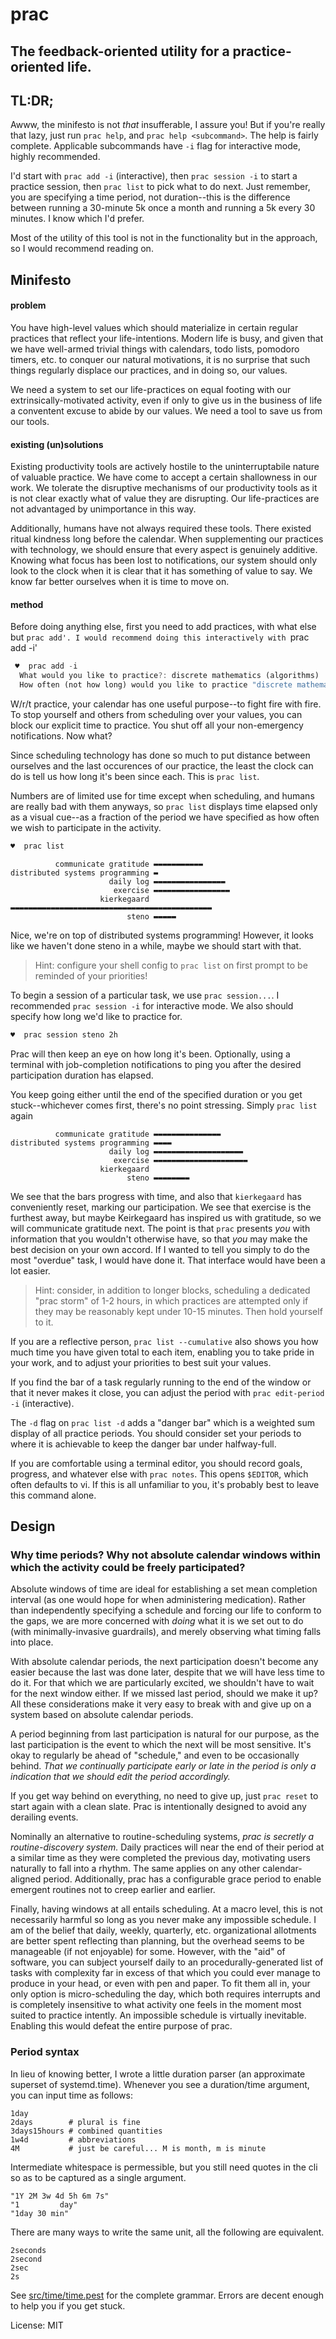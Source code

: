 # prac

## The feedback-oriented utility for a practice-oriented life.

## TL:DR;
Awww, the minifesto is not *that* insufferable, I assure you! But if you're really that lazy,
just run `prac help`, and `prac help <subcommand>`. The help is fairly complete. Applicable
subcommands have `-i` flag for interactive mode, highly recommended.

I'd start with `prac add -i` (interactive), then `prac session -i` to start a practice session, then `prac list` to pick what to do next.
Just remember, you are specifying a time period, not duration--this is the difference between running
a 30-minute 5k once a month and running a 5k every 30 minutes. I know which I'd prefer.

Most of the utility of this tool is not in the functionality but in the approach, so I would
recommend reading on.

## Minifesto
#### problem
You have high-level values which should materialize in certain regular practices that
reflect your life-intentions. Modern life is busy, and given that we have well-armed trivial things
with calendars, todo lists, pomodoro timers, etc. to conquer our natural motivations,
it is no surprise that such things regularly displace our practices, and in doing so, our values.

We need a system to set our life-practices on equal footing with our extrinsically-motivated
activity, even if only to give us in the business of life a conventent excuse to abide by our values.
We need a tool to save us from our tools.

#### existing (un)solutions
Existing productivity tools are actively hostile to the uninterruptabile nature of valuable practice.
We have come to accept a certain shallowness in our work. We tolerate the disruptive
mechanisms of our productivity tools as it is not clear exactly what of value they are
disrupting. Our life-practices are not advantaged by unimportance in this way.

Additionally, humans have not always required these tools. There existed ritual kindness long before the calendar.
When supplementing our practices with technology, we should ensure that every aspect is
genuinely additive. Knowing what focus has been lost to notifications, our system should only
look to the clock when it is clear that it has something of value to say. We know far
better ourselves when it is time to move on.

#### method

Before doing anything else, first you need to add practices, with what else but `prac add'. I would
recommend doing this interactively with `prac add -i'

```rust
 ♥  prac add -i
  What would you like to practice?: discrete mathematics (algorithms)
  How often (not how long) would you like to practice "discrete mathematics (algorithms)?": 1week 3days
```

W/r/t practice, your calendar has one useful purpose--to fight fire with fire. To stop yourself
and others from scheduling over your values, you can block our explicit time to practice. You
shut off all your non-emergency notifications. Now what?

Since scheduling technology has done so much to put distance between ourselves and the last
occurences of our practice, the least the clock can do is tell us how long it's been since
each. This is `prac list`.

Numbers are of limited use for time except when scheduling, and humans are really bad with them
anyways, so `prac list` displays time elapsed only as a visual cue--as a fraction of the period we have
specified as how often we wish to participate in the activity.
```bash
♥  prac list
```
```
          communicate gratitude ▬▬▬▬▬▬▬▬▬▬▬
distributed systems programming ▬
                      daily log ▬▬▬▬▬▬▬▬▬▬▬▬▬▬▬▬
                       exercise ▬▬▬▬▬▬▬▬▬▬▬▬▬▬▬▬▬
                    kierkegaard ▬▬▬▬▬▬▬▬▬▬▬▬▬▬▬▬▬▬▬▬▬▬▬▬▬▬▬▬▬▬▬▬▬▬▬▬▬▬▬▬▬▬▬▬▬
                          steno ▬▬▬▬▬
```
Nice, we're on top of distributed systems programming! However, it looks like we haven't done steno in a while, maybe we should start with that.

> Hint: configure your shell config to `prac list` on first prompt to be reminded of your priorities!

To begin a session of a particular task, we use `prac session...`. I recommended `prac session -i` for interactive mode. We also should specify how long we'd like to practice for.
```bash
♥  prac session steno 2h
```
Prac will then keep an eye on how long it's been. Optionally, using a terminal with job-completion
notifications to ping you after the desired participation duration has elapsed.



You keep going either until the end of the specified duration or you get stuck--whichever
comes first, there's no point stressing. Simply `prac list` again
```
          communicate gratitude ▬▬▬▬▬▬▬▬▬▬▬▬▬▬▬
distributed systems programming ▬▬▬▬
                      daily log ▬▬▬▬▬▬▬▬▬▬▬▬▬▬▬▬▬▬▬▬
                       exercise ▬▬▬▬▬▬▬▬▬▬▬▬▬▬▬▬▬▬▬▬▬
                    kierkegaard
                          steno ▬▬▬▬▬▬▬▬
```

We see that the bars progress with time, and also that `kierkegaard` has conveniently reset, marking
our participation. We see that exercise is the furthest away, but maybe Keirkegaard has
inspired us with gratitude, so we will communicate gratitude next. The point is that `prac`
presents *you* with information that you wouldn't otherwise have, so that *you* may make the
best decision on your own accord. If I wanted to tell you simply to do the most "overdue" task, I
would have done it. That interface would have been a lot easier.

> Hint: consider, in addition to longer blocks, scheduling a dedicated "prac storm" of 1-2
hours, in which practices are attempted only if they may be reasonably kept under 10-15 minutes.
Then hold yourself to it.

If you are a reflective person, `prac list --cumulative` also shows you how much time you have
given total to each item, enabling you to take pride in your work, and to adjust your
priorities to best suit your values.

If you find the bar of a task regularly running to the end of the window or that it never makes it
close, you can adjust the period with `prac edit-period -i` (interactive).

The `-d` flag on `prac list -d` adds a "danger bar" which is a weighted sum display of all
practice periods. You should consider set your periods to where it is achievable to keep the
danger bar under halfway-full.

If you are comfortable using a terminal editor, you should record goals, progress, and whatever
else with `prac notes`. This opens ``$EDITOR``, which often defaults to vi. If this is
all unfamiliar to you, it's probably best to leave this command alone.

## Design
### Why time periods? Why not absolute calendar windows within which the activity could be freely participated?

Absolute windows of time are ideal for establishing a set mean completion interval (as one
would hope for when administering medication). Rather than independently specifying a schedule and
forcing our life to conform to the gaps, we are more concerned with *doing* what it is we set
out to do (with minimally-invasive guardrails), and merely observing what timing falls into place.

With absolute calendar periods, the next participation doesn't become any easier because the
last was done later, despite that we will have less time to do it. For that which we are particularly
excited, we shouldn't have to wait for the next window either. If we missed last period, should we make it up?
All these considerations make it very easy to break with and give up on a system based on
absolute calendar periods.

A period beginning from last participation is natural for our purpose, as the last participation is the event to which the next will be most sensitive.
It's okay to regularly be ahead of "schedule," and even to be occasionally behind.
*That we continually participate early or late in the period is only a indication that we should edit the period accordingly.*

If you get way behind on everything, no need to give up, just `prac reset` to start again with
a clean slate. Prac is intentionally designed to avoid any derailing events.

Nominally an alternative to routine-scheduling systems, *prac is secretly a routine-discovery system.*
Daily practices will near the end of their period at a similar time as they were completed the
previous day, motivating users naturally to fall into a rhythm. The same applies on any other
calendar-aligned period. Additionally, prac has a configurable grace period to enable emergent routines
not to creep earlier and earlier.

Finally, having windows at all entails scheduling. At a macro level, this is not necessarily
harmful so long as you never make any impossible schedule. I am of the belief that daily,
weekly, quarterly, etc. organizational allotments are better spent reflecting than planning,
but the overhead seems to be manageable (if not enjoyable) for some. However, with the "aid" of software,
you can subject yourself daily to an procedurally-generated list of tasks with complexity far in
excess of that which you could ever manage to produce in your head, or even with pen and paper.
To fit them all in, your only option is micro-scheduling the day, which both requires interrupts and
is completely insensitive to what activity one feels in the moment most suited to practice intently.
An impossible schedule is virtually inevitable. Enabling this would defeat the entire purpose of prac.

### Period syntax
In lieu of knowing better, I wrote a little duration parser (an approximate superset of systemd.time).
Whenever you see a duration/time argument, you can input time as follows:
```
1day
2days        # plural is fine
3days15hours # combined quantities
1w4d         # abbreviations
4M           # just be careful... M is month, m is minute
```
Intermediate whitespace is permessible, but you still need quotes in the cli so as to be
captured as a single argument.
```
"1Y 2M 3w 4d 5h 6m 7s"
"1         day"
"1day 30 min"
```
There are many ways to write the same unit, all the following are equivalent.
```
2seconds
2second
2sec
2s
```
See [src/time/time.pest](https://github.com/henry-merrilees/prac/blob/main/src/time/time.pest) for the complete grammar.
Errors are decent enough to help you if you get stuck.

License: MIT
